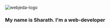 ![webjeda-logo](https://user-images.githubusercontent.com/8033084/134289622-857c4dc8-14c0-499f-9505-fc4b0d7bd4f5.png)

### My name is Sharath. I'm a web-developer


<!--
**sharu725/sharu725** is a ✨ _special_ ✨ repository because its `README.md` (this file) appears on your GitHub profile.

Here are some ideas to get you started:

- 🔭 I’m currently working on ...
- 🌱 I’m currently learning ...
- 👯 I’m looking to collaborate on ...
- 🤔 I’m looking for help with ...
- 💬 Ask me about ...
- 📫 How to reach me: ...
- 😄 Pronouns: ...
- ⚡ Fun fact: ...
-->
